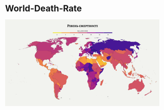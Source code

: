 # World-Death-Rate

![](https://raw.githubusercontent.com/savchukidze/World-Death-Rate/master/world_death.png)
